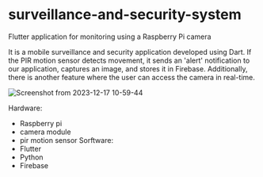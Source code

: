 # surveillance-and-security-system
Flutter application for monitoring using a Raspberry Pi camera

It is a mobile surveillance and security application developed using Dart.
If the PIR motion sensor detects movement, it sends an 'alert' notification to our application, captures an image, and stores it in Firebase. 
Additionally, there is another feature where the user can access the camera in real-time.

![Screenshot from 2023-12-17 10-59-44](https://github.com/hadilaff/surveillance-and-security-system/assets/58861613/b45eb378-843a-41ea-815d-795954ab65ac)




Hardware:
- Raspberry pi
- camera module
- pir motion sensor  Sorftware:
- Flutter
- Python
- Firebase
